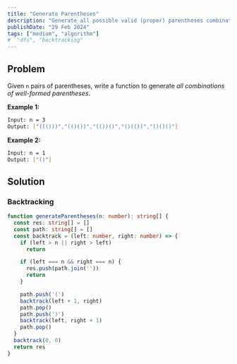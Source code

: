 ```yaml
---
title: "Generate Parentheses"
description: "Generate all possible valid (proper) parentheses combinations of a given number of pairs(生成括号)"
publishDate: "29 Feb 2024"
tags: ["medium", "algorithm"]
#  "dfs", "backtracking"
---
```


## Problem

Given `n` pairs of parentheses, write a function to generate _all combinations of well-formed parentheses_.

**Example 1:**

```bash
Input: n = 3
Output: ["((()))","(()())","(())()","()(())","()()()"]
```

**Example 2:**

```bash
Input: n = 1
Output: ["()"]
```

## Solution

### Backtracking

```ts
function generateParentheses(n: number): string[] {
  const res: string[] = []
  const path: string[] = []
  const backtrack = (left: number, right: number) => {
    if (left > n || right > left)
      return

    if (left === n && right === n) {
      res.push(path.join(''))
      return
    }

    path.push('(')
    backtrack(left + 1, right)
    path.pop()
    path.push(')')
    backtrack(left, right + 1)
    path.pop()
  }
  backtrack(0, 0)
  return res
}
```
